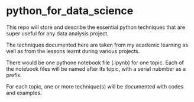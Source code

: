 # python_for_data_science
This repo will store and describe the essential python techniques that are super useful for any data analysis project.

The techniques documented here are taken from my academic learning as well as from the lessons learnt during various projects.

There would be one pythone notebook file (.ipynb) for one topic. Each of the notebook files will be named after its topic, with a serial nubmber as a prefix. 

For each topic, one or more technique(s) will be documented with codes and examples.
